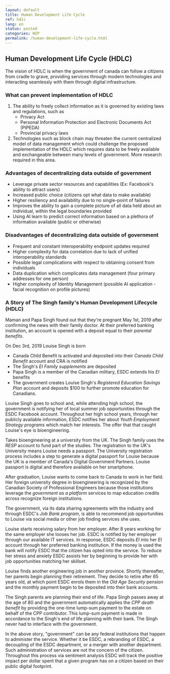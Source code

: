 ```yaml
---
layout: default
title: Human Development Life Cycle
ref: hdlc
lang: en
status: posted
categories: WIP
permalink: /human-development-life-cycle.html
---
```


## Human Development Life Cycle (HDLC)

The vision of HDLC is when the government of canada can follow a citizens from cradle to grave, providing services through modern technologies and interacting seamlessly with them through digital infrastructure.

### What can prevent implementation of HDLC

1. The ability to freely collect information as it is governed by existing laws and regulations, such as
    - Privacy Act
    - Personal Information Protection and Electronic Documents Act (PIPEDA)
    - Provincial privacy laws
2. Technologies such as block chain may threaten the current centralized model of data management which could challenge the proposed implementation of the HDLC which requires data to be freely available and exchangeable between many levels of government. More research required in this area.

### Advantages of decentralizing data outside of government

- Leverage private sector resources and capabilities (Ex: Facebook's ability to attract users)
- Increased public choice (citizens opt what data to make available)
- Higher resiliency and availability due to no single-point of failures
- Improves the ability to gain a complete picture of all data held about an individual, within the legal boundaries provided
- Using AI learn to predict correct information based on a plethora of information available (public or otherwise)

### Disadvantages of decentralizing data outside of government

- Frequent and constant interoperability endpoint updates required
- Higher complexity for data correlation due to lack of unified interoperability standards
- Possible legal complications with respect to obtaining consent from individuals
- Data duplication which complicates data management (four primary addresses for one person)
- Higher complexity of Identity Management (possible AI application - facial recognition on profile pictures)

### A Story of The Singh family's Human Development Lifecycle (HDLC)

Maman and Papa Singh found out that they're pregnant May 1st, 2019 after confirming the news with their family doctor. At their preferred banking institution, an account is opened with a deposit equal to their *parental benefits*.

On Dec 3rd, 2019 Louise Singh is born

- Canada Child Benefit is activated and deposited into their *Canada Child Benefit* account and CRA is notified
- The Singh's *EI Family supplements* are deposited
- Papa Singh is a member of the Canadian military, ESDC extends his *EI* benefits
- The government creates Louise Singh's *Registered Education Savings Plan* account and deposits $100 to further promote education for Canadians.

Louise Singh goes to school and, while attending high school, the government is notifying her of local summer job opportunities through the ESDC Facebook account. Throughout her high school years, through her publicly available information, ESDC notifies her about *Youth Employment Strategy programs* which match her interests. The offer that that caught Louise's eye is bioengineering.

Takes bioengineering at a university from the UK. The Singh family uses the *RESP* account to fund part of the studies. The registration to the UK's University means Louise needs a passport. The University registration process includes a step to generate a digital passport for Louise because the UK is a member of Canada's Digital Government Partners. Louise passport is digital and therefore available on her smartphone.

After graduation, Louise wants to come back to Canada to work in her field. Her foreign university degree in bioengineering is recognized by the Canadian Society of Professional Engineers because those institutions leverage the *government as a platform* services to map education credits across recognize foreign institutions.

The government, via its data sharing agreements with the industry and through ESDC's *Job Bank program*, is able to recommend job opportunities to Louise via social media or other job finding services she uses.

Louise starts receiving salary from her employer. After 8 years working for the same employer she looses her job. ESDC is notified by her employer through our available IT services. In response, ESDC deposits *EI* into her *EI* account through her preferred banking institution. If the money is used the bank will notify ESDC that the citizen has opted into the service. To reduce her stress and anxiety ESDC assists her by beginning to provide her with job opportunities matching her skillset.

Louise finds another engineering job in another province. Shortly thereafter, her parents begin planning their retirement. They decide to retire after 65 years old, at which point ESDC enrols them in the *Old Age Security* pension and the monthly payment begin to be deposited into their bank accounts.

The Singh parents are planning their end of life. Papa Singh passes away at the age of 80 and the government automatically applies the *CPP death benefit* by providing the one-time lump-sum payment to the estate on behalf of the CPP contributor. This lump-sum payment is made in accordance to the Singh's end of life planning with their bank. The Singh never had to interface with the government.

In the above story, "government" can be any federal institutions that happen to administer the service. Whether it be ESDC, a rebranding of ESDC, a decoupling of the ESDC department, or a merger with another department. Such administration of services are not the concern of the citizen. Throughout this process via sentiment analysis ESDC will track the positive impact per dollar spent that a given program has on a citizen based on their public digital footprint.
